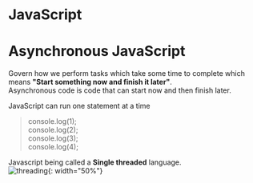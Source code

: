 # JavaScript
<h1>Asynchronous JavaScript</h1>

Govern how we perform tasks which take some time to complete which means <b>"Start something now and finish it later"</b>.<br>
Asynchronous code is code that can start now and then finish later.

JavaScript can run one statement at a time <br>
> console.log(1);<br>
> console.log(2);<br>
> console.log(3);<br>
> console.log(4);

Javascript being called a <b>Single threaded</b> language.<br>
![threading](https://user-images.githubusercontent.com/90441055/215188641-3c5d1d3f-ebce-4aa7-a5c0-aab40f762518.png){: width="50%"}

